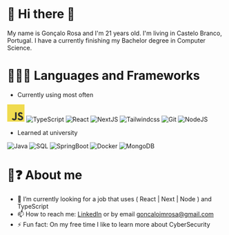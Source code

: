 # 🤗 Hi there 👋

My name is Gonçalo Rosa and I'm 21 years old. I'm living in Castelo Branco, Portugal.
I have a currently finishing my Bachelor degree in Computer Science.


# 👩🏼‍💻 Languages and Frameworks

- Currently using most often
<p>
  <img alt="JavaScript" width="40px" src="https://raw.githubusercontent.com/github/explore/80688e429a7d4ef2fca1e82350fe8e3517d3494d/topics/javascript/javascript.png" />
  <img alt="TypeScript" width="40px" src="https://upload.wikimedia.org/wikipedia/commons/thumb/4/4c/Typescript_logo_2020.svg/2048px-Typescript_logo_2020.svg.png" />
  <img alt="React" width="40px" src="https://upload.wikimedia.org/wikipedia/commons/thumb/a/a7/React-icon.svg/2300px-React-icon.svg.png" />
  <img alt="NextJS" width="40px" src="https://www.svgrepo.com/show/354113/nextjs-icon.svg" />
  <img alt="Tailwindcss" width="40px" src="https://www.svgrepo.com/show/374118/tailwind.svg" />
  <img alt="Git" width="40px" src="https://cdn.jsdelivr.net/gh/devicons/devicon@latest/icons/git/git-original.svg" />
  <img alt="NodeJS" width="40px" src="https://cdn.jsdelivr.net/gh/devicons/devicon@latest/icons/nodejs/nodejs-original.svg" />
          
</p>

- Learned at university
<p>
  <img alt="Java" width="40px" src="https://cdn-icons-png.flaticon.com/512/226/226777.png" />
  <img alt="SQL" width="40px" src="https://cdn2.iconfinder.com/data/icons/programming-50/64/206_programming-sql-data-database-512.png" />
  <img alt="SpringBoot" width="40px" src="https://img.icons8.com/?size=256&id=90519&format=png" />
  <img alt="Docker" width="40px" src="https://cdn.jsdelivr.net/gh/devicons/devicon@latest/icons/docker/docker-original.svg" />
  <img alt="MongoDB" width="40px"src="https://cdn.jsdelivr.net/gh/devicons/devicon@latest/icons/mongodb/mongodb-original.svg" />    
</p>


# 🔎❓ About me

- 🌱 I’m currently looking for a job that uses ( React | Next | Node ) and TypeScript
- 📫 How to reach me: [LinkedIn](https://www.linkedin.com/in/gon%C3%A7alo-rosa/)  or by email goncalojmrosa@gmail.com
- ⚡ Fun fact: On my free time I like to learn more about CyberSecurity 
